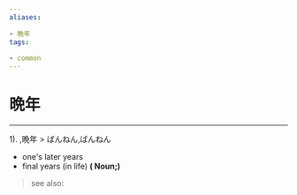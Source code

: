 ```yaml
---
aliases:
    
- 晩年
tags:
    
- common
---
```


# 晩年
---
1).
,晩年 > ばんねん,ばんねん

- one's later years
- final years (in life)
**( Noun;)**
> see also: 
            